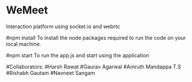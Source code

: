 # WeMeet
Interaction platform using socket.io and webrtc


#npm install
To install the node packages required to run the code on your local machine.

#npm start 
To run the app.js and start using the application 

#Collaborators:
#Harsh Rawat
#Gaurav Agarwal
#Amruth Mandappa T.S
#Rishabh Gautam
#Navneet Sangam
